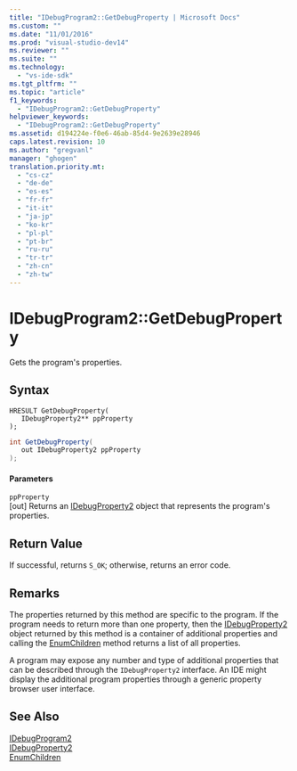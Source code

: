 ```yaml
---
title: "IDebugProgram2::GetDebugProperty | Microsoft Docs"
ms.custom: ""
ms.date: "11/01/2016"
ms.prod: "visual-studio-dev14"
ms.reviewer: ""
ms.suite: ""
ms.technology: 
  - "vs-ide-sdk"
ms.tgt_pltfrm: ""
ms.topic: "article"
f1_keywords: 
  - "IDebugProgram2::GetDebugProperty"
helpviewer_keywords: 
  - "IDebugProgram2::GetDebugProperty"
ms.assetid: d194224e-f0e6-46ab-85d4-9e2639e28946
caps.latest.revision: 10
ms.author: "gregvanl"
manager: "ghogen"
translation.priority.mt: 
  - "cs-cz"
  - "de-de"
  - "es-es"
  - "fr-fr"
  - "it-it"
  - "ja-jp"
  - "ko-kr"
  - "pl-pl"
  - "pt-br"
  - "ru-ru"
  - "tr-tr"
  - "zh-cn"
  - "zh-tw"
---
```

# IDebugProgram2::GetDebugProperty
Gets the program's properties.  
  
## Syntax  
  
```cpp#  
HRESULT GetDebugProperty(   
   IDebugProperty2** ppProperty  
);  
```  
  
```c#  
int GetDebugProperty(   
   out IDebugProperty2 ppProperty  
);  
```  
  
#### Parameters  
 `ppProperty`  
 [out] Returns an [IDebugProperty2](../../../extensibility/debugger/reference/idebugproperty2.md) object that represents the program's properties.  
  
## Return Value  
 If successful, returns `S_OK`; otherwise, returns an error code.  
  
## Remarks  
 The properties returned by this method are specific to the program. If the program needs to return more than one property, then the [IDebugProperty2](../../../extensibility/debugger/reference/idebugproperty2.md) object returned by this method is a container of additional properties and calling the [EnumChildren](../../../extensibility/debugger/reference/idebugproperty2-enumchildren.md) method returns a list of all properties.  
  
 A program may expose any number and type of additional properties that can be described through the `IDebugProperty2` interface. An IDE might display the additional program properties through a generic property browser user interface.  
  
## See Also  
 [IDebugProgram2](../../../extensibility/debugger/reference/idebugprogram2.md)   
 [IDebugProperty2](../../../extensibility/debugger/reference/idebugproperty2.md)   
 [EnumChildren](../../../extensibility/debugger/reference/idebugproperty2-enumchildren.md)